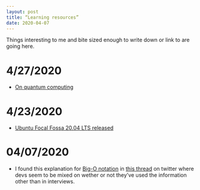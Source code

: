 ```yaml
---
layout: post
title: “Learning resources”
date: 2020-04-07
---
```


Things interesting to me and bite sized enough to write down or link to are going here.

# 4/27/2020
* [On quantum computing](https://news.ycombinator.com/item?id=22989280)

# 4/23/2020
* [Ubuntu Focal Fossa 20.04 LTS released](https://wiki.ubuntu.com/FocalFossa/ReleaseNotes)

# 04/07/2020
* I found this explanation for [Big-O notation](https://justin.abrah.ms/computer-science/big-o-notation-explained.html) in [this thread](https://twitter.com/lynncyrin/status/1247309754671583232?s=21) on twitter where devs seem to be mixed on wether or not they’ve used the information other than in interviews. 